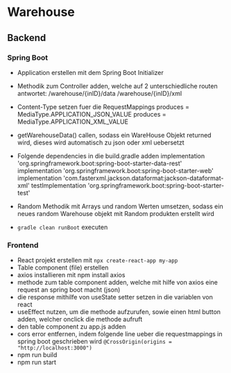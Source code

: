# Warehouse

## Backend

### Spring Boot

* Application erstellen mit dem Spring Boot Initializer
* Methodik zum Controller adden, welche auf 2 unterschiedliche routen antwortet:
/warehouse/{inID}/data
/warehouse/{inID}/xml

* Content-Type setzen fuer die RequestMappings
produces = MediaType.APPLICATION_JSON_VALUE
produces = MediaType.APPLICATION_XML_VALUE

* getWarehouseData() callen, sodass ein WareHouse Objekt returned wird, dieses wird automatisch zu json oder xml uebersetzt
* Folgende dependencies in die build.gradle adden
implementation 'org.springframework.boot:spring-boot-starter-data-rest'
implementation 'org.springframework.boot:spring-boot-starter-web'
implementation 'com.fasterxml.jackson.dataformat:jackson-dataformat-xml'
testImplementation 'org.springframework.boot:spring-boot-starter-test'

* Random Methodik mit Arrays und random Werten umsetzen, sodass ein neues random Warehouse objekt mit Random produkten erstellt wird
* `gradle clean runBoot` executen

### Frontend

* React projekt erstellen mit `npx create-react-app my-app`
* Table component (file) erstellen
* axios installieren mit npm install axios
* methode zum table component adden, welche mit hilfe von axios eine request an spring boot macht (json)
* die response mithilfe von useState setter setzen in die variablen von react
* useEffect nutzen, um die methode aufzurufen, sowie einen html button adden, welcher onclick die methode aufruft
* den table component zu app.js adden
* cors error entfernen, indem folgende line ueber die requestmappings in spring boot geschrieben wird `@CrossOrigin(origins = "http://localhost:3000")`
* npm run build
* npm run start